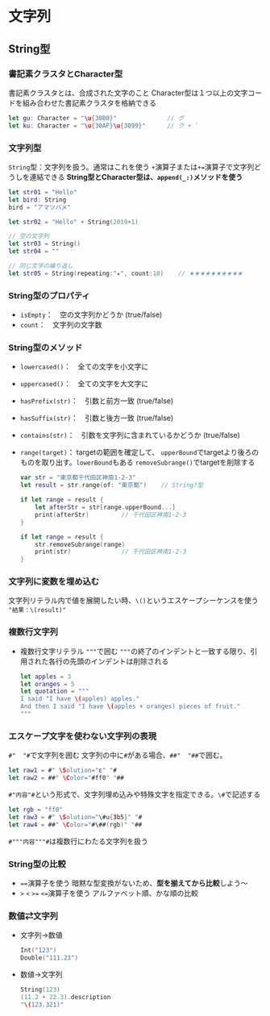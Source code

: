 # 文字列

## String型

### 書記素クラスタとCharacter型

書記素クラスタとは、合成された文字のこと
Character型は１つ以上の文字コードを組み合わせた書記素クラスタを格納できる

```swift
let gu: Character = "\u{30B0}"              // グ
let ku: Character = "\u{30AF}\u{3099}"      // ク + ゛
```

### 文字列型

`String`型：文字列を扱う。通常はこれを使う
`+`演算子または`+=`演算子で文字列どうしを連結できる
**String型とCharacter型は、`append(_:)`メソッドを使う**

```swift
let str01 = "Hello"
let bird: String
bird = "アマツバメ"

let str02 = "Hello" + String(2019+1)

// 空の文字列
let str03 = String()
let str04 = ""

// 同じ文字の繰り返し
let str05 = String(repeating:"★", count:10)    // ★★★★★★★★★★

```

### String型のプロパティ

* `isEmpty`：　空の文字列かどうか (true/false)
* `count`：　文字列の文字数

### String型のメソッド

* `lowercased()`：　全ての文字を小文字に
* `uppercased()`：　全ての文字を大文字に
* `hasPrefix(str)`：　引数と前方一致 (true/false)
* `hasSuffix(str)`：　引数と後方一致 (true/false)
* `contains(str)`：　引数を文字列に含まれているかどうか (true/false)
* `range(target)`：
    targetの範囲を確定して、
    `upperBound`でtargetより後ろのものを取り出す。`lowerBound`もある
    `removeSubrange()`でtargetを削除する

    ```swift
    var str = "東京都千代田区神南1-2-3"
    let result = str.range(of: "東京都")    // String?型

    if let range = result {
        let afterStr = str[range.upperBound...]
        print(afterStr)         // 千代田区神南1-2-3
    }

    if let range = result {
        str.removeSubrange(range)
        print(str)              // 千代田区神南1-2-3
    }
    ```

### 文字列に変数を埋め込む

文字列リテラル内で値を展開したい時、`\()`というエスケープシーケンスを使う
`"結果：\(result)"`

### 複数行文字列

* 複数行文字リテラル
    `"""`で囲む
    `"""`の終了のインデントと一致する限り、引用された各行の先頭のインデントは削除される

    ```swift
    let apples = 3
    let oranges = 5
    let quotation = """
    I said "I have \(apples) apples."
    And then I said "I have \(apples + oranges) pieces of fruit."
    """
    ```

### エスケープ文字を使わない文字列の表現

`#"  "#`で文字列を囲む
文字列の中に`#`がある場合、``##"  "##``で囲む。

```swift
let raw1 = #" \Solution="ε" "#
let raw2 = ##" \Color="#ff0" "##
```

`#"内容"#`という形式で、文字列埋め込みや特殊文字を指定できる。`\#`で記述する

```swift
let rgb = "ff0"
let raw3 = #" \Solution="\#u{3b5}" "#
let raw4 = ##" \Color="#\##(rgb)" "##
```

`#"""内容"""#`は複数行にわたる文字列を扱う

### String型の比較

* `==`演算子を使う
    暗黙な型変換がないため、**型を揃えてから比較**しよう〜
* `>` `<` `>=` `<=`演算子を使う
    アルファベット順、かな順の比較

### 数値⇄文字列

* 文字列→数値

    ```swift
    Int("123")
    Double("111.23")
    ```

* 数値→文字列

    ```swift
    String(123)
    (11.2 + 22.3).description
    "\(123.321)"
    ```
